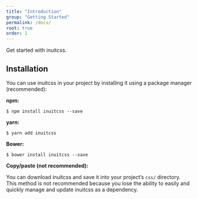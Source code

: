 ```yaml
---
title: "Introduction"
group: "Getting Started"
permalink: /docs/
root: true
order: 1
---
```


Get started with inuitcss.

## Installation

You can use inuitcss in your project by installing it using a package manager
(recommended):

**npm:**

```
$ npm install inuitcss --save
```

**yarn:**

```
$ yarn add inuitcss
```

**Bower:**

```
$ bower install inuitcss --save
```

**Copy/paste (not recommended):**

You can download inuitcss and save it into your project’s `css/` directory.
This method is not recommended because you lose the ability to easily and
quickly manage and update inuitcss as a dependency.
